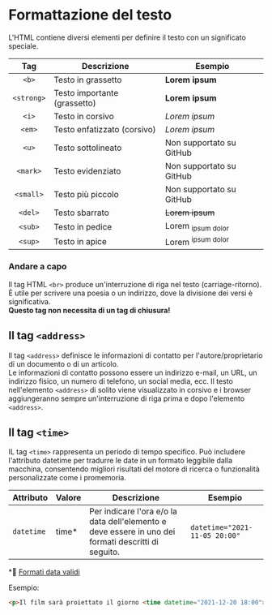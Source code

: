 # Formattazione del testo
L'HTML contiene diversi elementi per definire il testo con un significato speciale.

Tag | Descrizione | Esempio
:-: | --- | ---
`<b>` | Testo in grassetto | <b>Lorem ipsum</b>
`<strong>` | Testo importante (grassetto) | <strong>Lorem ipsum</strong>
`<i>` | Testo in corsivo  | <i>Lorem ipsum</i>
`<em>` | Testo enfatizzato (corsivo) | <em>Lorem ipsum</em>
`<u>` | Testo sottolineato | Non supportato su GitHub
`<mark>` | Testo evidenziato | Non supportato su GitHub
`<small>` | Testo più piccolo | Non supportato su GitHub
`<del>` | Testo sbarrato | <del>Lorem ipsum</del>
`<sub>` | Testo in pedice | Lorem <sub>ipsum dolor</sub>
`<sup>` | Testo in apice | Lorem <sup>ipsum dolor</sup>

### Andare a capo
Il tag HTML `<br>` produce un'interruzione di riga nel testo (carriage-ritorno). È utile per scrivere una poesia o un indirizzo, dove la divisione dei versi è significativa.<br>
**Questo tag non necessita di un tag di chiusura!**


## Il tag `<address>`
Il tag `<address>` definisce le informazioni di contatto per l'autore/proprietario di un documento o di un articolo.<br>
Le informazioni di contatto possono essere un indirizzo e-mail, un URL, un indirizzo fisico, un numero di telefono, un social media, ecc.
Il testo nell'elemento `<address>` di solito viene visualizzato in corsivo e i browser aggiungeranno sempre un'interruzione di riga prima e dopo l'elemento `<address>`.

## Il tag `<time>`
IL tag `<time>` rappresenta un periodo di tempo specifico. Può includere l'attributo datetime per tradurre le date in un formato leggibile dalla macchina, consentendo migliori risultati del motore di ricerca o funzionalità personalizzate come i promemoria.


Attributo | Valore | Descrizione | Esempio
--- | --- | --- | ---
`datetime` | time* | Per indicare l'ora e/o la data dell'elemento e deve essere in uno dei formati descritti di seguito. | `datetime="2021-11-05 20:00"`

\*:link: [Formati data validi](https://developer.mozilla.org/en-US/docs/Web/HTML/Element/time?retiredLocale=it#valid_datetime_values)

Esempio:
```html
<p>Il film sarà proiettato il giorno <time datetime="2021-12-20 18:00">20 dicembre 2021 alle 18:00</time></p> 
```
